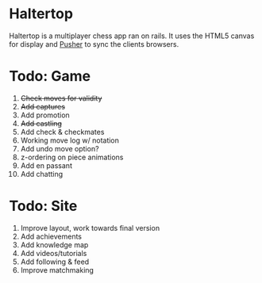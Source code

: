# Haltertop

Haltertop is a multiplayer chess app ran on rails. It uses the HTML5 canvas for display and [Pusher](http://www.pusher.com) to sync the clients browsers.

# Todo: Game

1. ~~Check moves for validity~~
2. ~~Add captures~~
3. Add promotion
4. ~~Add castling~~
5. Add check & checkmates
6. Working move log w/ notation
7. Add undo move option?
8. z-ordering on piece animations
9. Add en passant
10. Add chatting

# Todo: Site

1. Improve layout, work towards final version
2. Add achievements
3. Add knowledge map
4. Add videos/tutorials
5. Add following & feed
6. Improve matchmaking